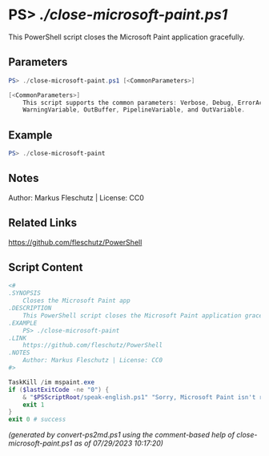 PS> *./close-microsoft-paint.ps1*
====================

This PowerShell script closes the Microsoft Paint application gracefully.

Parameters
----------
```powershell
PS> ./close-microsoft-paint.ps1 [<CommonParameters>]

[<CommonParameters>]
    This script supports the common parameters: Verbose, Debug, ErrorAction, ErrorVariable, WarningAction, 
    WarningVariable, OutBuffer, PipelineVariable, and OutVariable.
```

Example
-------
```powershell
PS> ./close-microsoft-paint

```

Notes
-----
Author: Markus Fleschutz | License: CC0

Related Links
-------------
https://github.com/fleschutz/PowerShell

Script Content
--------------
```powershell
<#
.SYNOPSIS
	Closes the Microsoft Paint app 
.DESCRIPTION
	This PowerShell script closes the Microsoft Paint application gracefully.
.EXAMPLE
	PS> ./close-microsoft-paint
.LINK
	https://github.com/fleschutz/PowerShell
.NOTES
	Author: Markus Fleschutz | License: CC0
#>

TaskKill /im mspaint.exe
if ($lastExitCode -ne "0") {
	& "$PSScriptRoot/speak-english.ps1" "Sorry, Microsoft Paint isn't running."
	exit 1
}
exit 0 # success
```

*(generated by convert-ps2md.ps1 using the comment-based help of close-microsoft-paint.ps1 as of 07/29/2023 10:17:20)*
